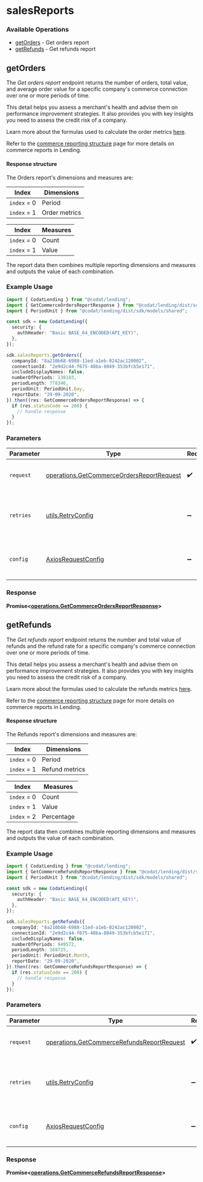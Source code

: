 # salesReports

### Available Operations

* [getOrders](#getorders) - Get orders report
* [getRefunds](#getrefunds) - Get refunds report

## getOrders

The *Get orders report* endpoint returns the number of orders, total value, and average order value for a specific company's commerce connection over one or more periods of time.

This detail helps you assess a merchant's health and advise them on performance improvement strategies. It also provides you with key insights you need to assess the credit risk of a company. 

Learn more about the formulas used to calculate the order metrics [here](https://docs.codat.io/lending/commerce-metrics/overview#what-metrics-are-available).

Refer to the [commerce reporting structure](https://docs.codat.io/lending/commerce-metrics/reporting-structure) page for more details on commerce reports in Lending.

#### Response structure

The Orders report's dimensions and measures are:

| Index         | Dimensions     |
|---------------|----------------|
|   `index` = 0 | Period         |
|   `index` = 1 | Order metrics  |

| Index         | Measures   |
|---------------|------------|
| `index` = 0   | Count      |
| `index` = 1   | Value      |

The report data then combines multiple reporting dimensions and measures and outputs the value of each combination.


### Example Usage

```typescript
import { CodatLending } from "@codat/lending";
import { GetCommerceOrdersReportResponse } from "@codat/lending/dist/sdk/models/operations";
import { PeriodUnit } from "@codat/lending/dist/sdk/models/shared";

const sdk = new CodatLending({
  security: {
    authHeader: "Basic BASE_64_ENCODED(API_KEY)",
  },
});

sdk.salesReports.getOrders({
  companyId: "8a210b68-6988-11ed-a1eb-0242ac120002",
  connectionId: "2e9d2c44-f675-40ba-8049-353bfcb5e171",
  includeDisplayNames: false,
  numberOfPeriods: 138183,
  periodLength: 778346,
  periodUnit: PeriodUnit.Day,
  reportDate: "29-09-2020",
}).then((res: GetCommerceOrdersReportResponse) => {
  if (res.statusCode == 200) {
    // handle response
  }
});
```

### Parameters

| Parameter                                                                                              | Type                                                                                                   | Required                                                                                               | Description                                                                                            |
| ------------------------------------------------------------------------------------------------------ | ------------------------------------------------------------------------------------------------------ | ------------------------------------------------------------------------------------------------------ | ------------------------------------------------------------------------------------------------------ |
| `request`                                                                                              | [operations.GetCommerceOrdersReportRequest](../../models/operations/getcommerceordersreportrequest.md) | :heavy_check_mark:                                                                                     | The request object to use for the request.                                                             |
| `retries`                                                                                              | [utils.RetryConfig](../../models/utils/retryconfig.md)                                                 | :heavy_minus_sign:                                                                                     | Configuration to override the default retry behavior of the client.                                    |
| `config`                                                                                               | [AxiosRequestConfig](https://axios-http.com/docs/req_config)                                           | :heavy_minus_sign:                                                                                     | Available config options for making requests.                                                          |


### Response

**Promise<[operations.GetCommerceOrdersReportResponse](../../models/operations/getcommerceordersreportresponse.md)>**


## getRefunds

The *Get refunds report* endpoint returns the number and total value of refunds and the refund rate for a specific company's commerce connection over one or more periods of time.

This detail helps you assess a merchant's health and advise them on performance improvement strategies. It also provides you with key insights you need to assess the credit risk of a company. 

Learn more about the formulas used to calculate the refunds metrics [here](https://docs.codat.io/lending/commerce-metrics/overview#what-metrics-are-available).

Refer to the [commerce reporting structure](https://docs.codat.io/lending/commerce-metrics/reporting-structure) page for more details on commerce reports in Lending.

#### Response structure

The Refunds report's dimensions and measures are:

| Index          | Dimensions     |
|----------------|----------------|
| `index` = 0    | Period         |
| `index` = 1    | Refund metrics |

| Index          | Measures    |
|----------------|------------|
| `index` = 0    | Count      |
| `index` = 1    | Value      |
| `index` = 2    | Percentage |

The report data then combines multiple reporting dimensions and measures and outputs the value of each combination.


### Example Usage

```typescript
import { CodatLending } from "@codat/lending";
import { GetCommerceRefundsReportResponse } from "@codat/lending/dist/sdk/models/operations";
import { PeriodUnit } from "@codat/lending/dist/sdk/models/shared";

const sdk = new CodatLending({
  security: {
    authHeader: "Basic BASE_64_ENCODED(API_KEY)",
  },
});

sdk.salesReports.getRefunds({
  companyId: "8a210b68-6988-11ed-a1eb-0242ac120002",
  connectionId: "2e9d2c44-f675-40ba-8049-353bfcb5e171",
  includeDisplayNames: false,
  numberOfPeriods: 949572,
  periodLength: 368725,
  periodUnit: PeriodUnit.Month,
  reportDate: "29-09-2020",
}).then((res: GetCommerceRefundsReportResponse) => {
  if (res.statusCode == 200) {
    // handle response
  }
});
```

### Parameters

| Parameter                                                                                                | Type                                                                                                     | Required                                                                                                 | Description                                                                                              |
| -------------------------------------------------------------------------------------------------------- | -------------------------------------------------------------------------------------------------------- | -------------------------------------------------------------------------------------------------------- | -------------------------------------------------------------------------------------------------------- |
| `request`                                                                                                | [operations.GetCommerceRefundsReportRequest](../../models/operations/getcommercerefundsreportrequest.md) | :heavy_check_mark:                                                                                       | The request object to use for the request.                                                               |
| `retries`                                                                                                | [utils.RetryConfig](../../models/utils/retryconfig.md)                                                   | :heavy_minus_sign:                                                                                       | Configuration to override the default retry behavior of the client.                                      |
| `config`                                                                                                 | [AxiosRequestConfig](https://axios-http.com/docs/req_config)                                             | :heavy_minus_sign:                                                                                       | Available config options for making requests.                                                            |


### Response

**Promise<[operations.GetCommerceRefundsReportResponse](../../models/operations/getcommercerefundsreportresponse.md)>**


